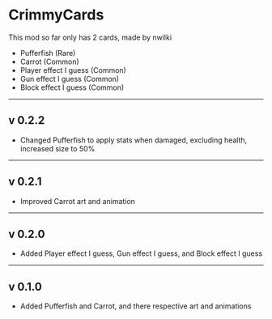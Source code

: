# CrimmyCards
 This mod so far only has 2 cards, made by nwilki

- Pufferfish (Rare)
- Carrot (Common)
- Player effect I guess (Common)
- Gun effect I guess (Common)
- Block effect I guess (Common)

----
## v 0.2.2
- Changed Pufferfish to apply stats when damaged, excluding health, increased size to 50%
----
## v 0.2.1
- Improved Carrot art and animation
----
## v 0.2.0
- Added Player effect I guess, Gun effect I guess, and Block effect I guess
----
## v 0.1.0
- Added Pufferfish and Carrot, and there respective art and animations